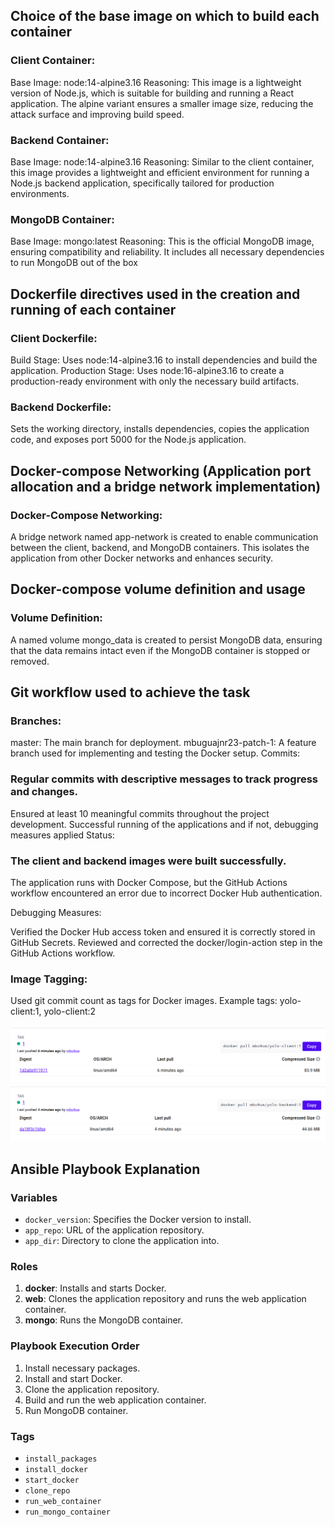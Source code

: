 ## Choice of the base image on which to build each container
### Client Container:

Base Image: node:14-alpine3.16
Reasoning: This image is a lightweight version of Node.js, which is suitable for building and running a React application. The alpine variant ensures a smaller image size, reducing the attack surface and improving build speed.

### Backend Container:

Base Image: node:14-alpine3.16
Reasoning: Similar to the client container, this image provides a lightweight and efficient environment for running a Node.js backend application, specifically tailored for production environments.

### MongoDB Container:

Base Image: mongo:latest
Reasoning: This is the official MongoDB image, ensuring compatibility and reliability. It includes all necessary dependencies to run MongoDB out of the box

## Dockerfile directives used in the creation and running of each container
### Client Dockerfile:

Build Stage: Uses node:14-alpine3.16 to install dependencies and build the application.
Production Stage: Uses node:16-alpine3.16 to create a production-ready environment with only the necessary build artifacts.

### Backend Dockerfile:

Sets the working directory, installs dependencies, copies the application code, and exposes port 5000 for the Node.js application.

## Docker-compose Networking (Application port allocation and a bridge network implementation) 
### Docker-Compose Networking:

A bridge network named app-network is created to enable communication between the client, backend, and MongoDB containers. This isolates the application from other Docker networks and enhances security.

## Docker-compose volume definition and usage
### Volume Definition:

A named volume mongo_data is created to persist MongoDB data, ensuring that the data remains intact even if the MongoDB container is stopped or removed.


## Git workflow used to achieve the task
### Branches:

master: The main branch for deployment.
mbuguajnr23-patch-1: A feature branch used for implementing and testing the Docker setup.
Commits:

### Regular commits with descriptive messages to track progress and changes.
Ensured at least 10 meaningful commits throughout the project development.
Successful running of the applications and if not, debugging measures applied
Status:

### The client and backend images were built successfully.
The application runs with Docker Compose, but the GitHub Actions workflow encountered an error due to incorrect Docker Hub authentication.

Debugging Measures:

Verified the Docker Hub access token and ensured it is correctly stored in GitHub Secrets.
Reviewed and corrected the docker/login-action step in the GitHub Actions workflow.

### Image Tagging:
Used git commit count as tags for Docker images.
Example tags:  yolo-client:1, yolo-client:2

![client_img](images/client_img.png)
![backend_img](images/backend_img.png)


## Ansible Playbook Explanation

### Variables
- `docker_version`: Specifies the Docker version to install.
- `app_repo`: URL of the application repository.
- `app_dir`: Directory to clone the application into.

### Roles
1. **docker**: Installs and starts Docker.
2. **web**: Clones the application repository and runs the web application container.
3. **mongo**: Runs the MongoDB container.

### Playbook Execution Order
1. Install necessary packages.
2. Install and start Docker.
3. Clone the application repository.
4. Build and run the web application container.
5. Run MongoDB container.

### Tags
- `install_packages`
- `install_docker`
- `start_docker`
- `clone_repo`
- `run_web_container`
- `run_mongo_container`
